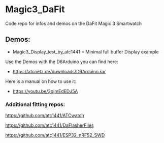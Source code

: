 # Magic3_DaFit
Code repo for infos and demos on the DaFit Magic 3 Smartwatch

## Demos:
- Magic3_Display_test_by_atc1441 = Minimal full buffer Display example




Use the Demos with the D6Arduino you can find here:
- https://atcnetz.de/downloads/D6Arduino.rar

Here is a manual on how to use it:
- https://youtu.be/3gjmEdEDJ5A


### Additional fitting repos:
https://github.com/atc1441/ATCwatch

https://github.com/atc1441/DaFlasherFiles

https://github.com/atc1441/ESP32_nRF52_SWD
